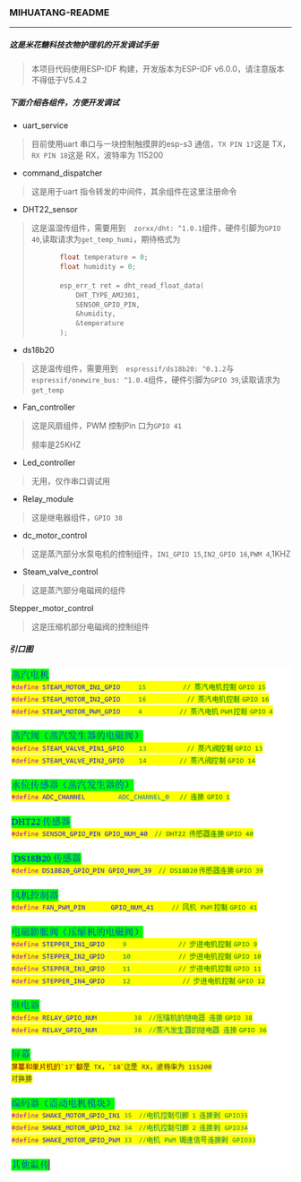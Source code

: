### MIHUATANG-README

---



##### 这是米花糖科技衣物护理机的开发调试手册

>本项目代码使用ESP-IDF 构建，开发版本为ESP-IDF v6.0.0，请注意版本不得低于V5.4.2

##### 下面介绍各组件，方便开发调试

* uart_service

>目前使用uart 串口与一块控制触摸屏的esp-s3 通信，`TX PIN 17`这是 TX，`RX PIN 18`这是 RX，波特率为 115200

* command_dispatcher

> 这是用于uart 指令转发的中间件，其余组件在这里注册命令

* DHT22_sensor

>这是温湿传组件，需要用到`  zorxx/dht: ^1.0.1`组件，硬件引脚为`GPIO 40`,读取请求为`get_temp_humi`，期待格式为
>
>```c
>        float temperature = 0;  
>        float humidity = 0;  
>
>        esp_err_t ret = dht_read_float_data(  
>            DHT_TYPE_AM2301,         
>            SENSOR_GPIO_PIN,  
>            &humidity,  
>            &temperature  
>        );  
>
>```

* ds18b20

>这是温传组件，需要用到`  espressif/ds18b20: ^0.1.2`与` espressif/onewire_bus: ^1.0.4`组件，硬件引脚为`GPIO 39`,读取请求为`get_temp`

* Fan_controller

>这是风扇组件，PWM 控制Pin 口为`GPIO 41` 
>
>频率是25KHZ

* Led_controller

>无用，仅作串口调试用

* Relay_module

>这是继电器组件，`GPIO 38`

* dc_motor_control

>这是蒸汽部分水泵电机的控制组件，`IN1_GPIO 15`,`IN2_GPIO 16`,`PWM 4`,1KHZ

* Steam_valve_control

>这是蒸汽部分电磁阀的组件

Stepper_motor_control

>这是压缩机部分电磁阀的控制组件





##### 引口图
<img src="https://github.com/perfectYYY/mihuatang-embedded/blob/gf/fac4d73da902dc9bddeb6b020163bf0.png?raw=true" alt="引口图" />
